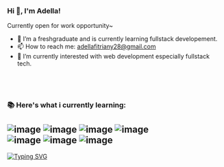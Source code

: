 ### Hi 👋, I'm Adella!
Currently open for work opportunity~

- 🌱 I’m a freshgraduate and is currently learning fullstack developement.
- 📫 How to reach me: adellafitriany28@gmail.com
- 🤔 I’m currently interested with web development especially fullstack tech.
<!-- - :grin: coding is fun when its finished. :grin: -->
&nbsp;
&nbsp;
----
### :books: Here's what i currently learning: 
![image](https://img.shields.io/badge/HTML5-E34F26?style=for-the-badge&logo=html5&logoColor=white)
![image](https://img.shields.io/badge/CSS3-1572B6?style=for-the-badge&logo=css3&logoColor=white)
![image](https://img.shields.io/badge/JavaScript-323330?style=for-the-badge&logo=javascript&logoColor=F7DF1E)
![image](https://img.shields.io/badge/PHP-777BB4?style=for-the-badge&logo=php&logoColor=white)
<br>
![image](https://img.shields.io/badge/Express.js-000000?style=for-the-badge&logo=express&logoColor=white)
![image](https://img.shields.io/badge/Node.js-339933?style=for-the-badge&logo=nodedotjs&logoColor=white)
![image](https://img.shields.io/badge/React-20232A?style=for-the-badge&logo=react&logoColor=61DAFB)
&nbsp;
----
[![Typing SVG](https://readme-typing-svg.herokuapp.com?font=Alkalami&pause=1000&center=true&width=435&lines=Nice+to+meet+you!+)](https://git.io/typing-svg)
